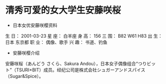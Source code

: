 # 清秀可爱的女大学生安藤咲桜



- 日本女优安藤咲樱资料

生 日： 2001-03-23
星 座： 白羊座
身 高： 156
三 围： B82 W61 H83
出 生： 日本 东京都
职 业： 偶像、歌手
兴 趣： 书道、钓鱼

- 安藤咲樱介绍

安藤咲桜（あんどう さくら、Sakura Andou），日本女子偶像组合“つりビット”（TSURI×BIT）成员。经纪公司是株式会社シュガーアンドスパイス（Sugar&Spice）。